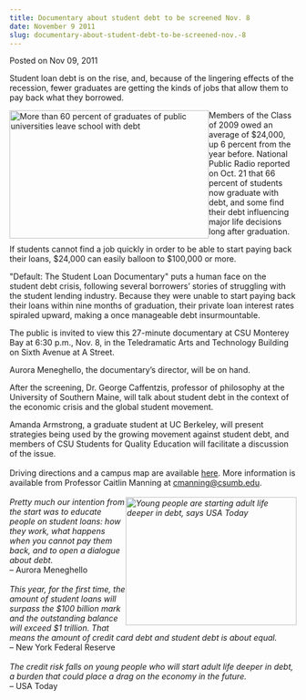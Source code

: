 ```yaml
---
title: Documentary about student debt to be screened Nov. 8
date: November 9 2011
slug: documentary-about-student-debt-to-be-screened-nov.-8
---
```





<span class="date">Posted on Nov 09, 2011    </span>
<p>Student loan debt is on the rise, and, because of the lingering
effects of the recession, fewer graduates are getting the kinds of
jobs that allow them to pay back what they borrowed.</p>
<p><img alt="More than 60 percent of graduates of public universities leave school with debt" src="http://news.csumb.edu/sites/default/files/65/attachments/news/images/default.jpg" style="float:left; width:350px; height:225px">Members of the
Class of 2009 owed an average of $24,000, up 6 percent from the
year before. National Public Radio reported on Oct. 21 that 66
percent of students now graduate with debt, and some find their
debt influencing major life decisions long after graduation.</img></p>
<p>If students cannot find a job quickly in order to be able to
start paying back their loans, $24,000 can easily balloon to
$100,000 or more.</p>
<p>&quot;Default: The Student Loan Documentary&quot; puts a human face on the
student debt crisis, following several borrowers&#x2019; stories of
struggling with the student lending industry. Because they were
unable to start paying back their loans within nine months of
graduation, their private loan interest rates spiraled upward,
making a once manageable debt insurmountable.</p>
<p>The public is invited to view this 27-minute documentary at CSU
Monterey Bay at 6:30 p.m., Nov. 8, in the Teledramatic Arts and
Technology Building on Sixth Avenue at A Street.</p>
<p>Aurora Meneghello, the documentary&#x2019;s director, will be on
hand.</p>
<p>After the screening, Dr. George Caffentzis, professor of
philosophy at the University of Southern Maine, will talk about
student debt in the context of the economic crisis and the global
student movement.</p>
<p>Amanda Armstrong, a graduate student at UC Berkeley, will
present strategies being used by the growing movement against
student debt, and members of CSU Students for Quality Education
will facilitate a discussion of the issue.<br>
<br>
Driving directions and a campus map are available <a href="http://csumb.edu/map" rel="nofollow">here</a>. More information is
available from Professor Caitlin Manning at <a href="mailto:cmanning@csumb.edu">cmanning@csumb.edu</a>.<br>
<br>
<em><img alt="Young people are starting adult life deeper in debt, says USA Today" src="http://news.csumb.edu/sites/default/files/65/attachments/news/images/studentloans1.jpg" style="float:right; width:300px; height:225px">Pretty much our
intention from the start was to educate people on student loans:
how they work, what happens when you cannot pay them back, and to
open a dialogue about debt.</img></em><br>
&#x2013; Aurora Meneghello<br>
<br>
<em>This year, for the first time, the amount of student loans will
surpass the $100 billion mark and the outstanding balance will
exceed $1 trillion. That means the amount of credit card debt and
student debt is about equal.</em><br>
&#x2013; New York Federal Reserve<br>
<br>
<em>The credit risk falls on young people who will start adult life
deeper in debt, a burden that could place a drag on the economy in
the future.</em><br>
&#x2013; USA Today<br>
&#xA0;</br></br></br></br></br></br></br></br></br></br></br></br></p>





